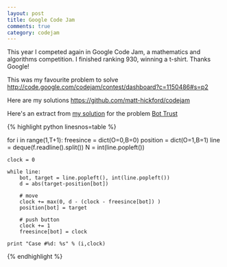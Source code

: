 ```yaml
---
layout: post
title: Google Code Jam
comments: true
category: codejam
---
```

This year I competed again in Google Code Jam, a mathematics and algorithms competition. I finished ranking 930, winning a t-shirt. Thanks Google!

This was my favourite problem to solve <http://code.google.com/codejam/contest/dashboard?c=1150486#s=p2>

Here are my solutions <https://github.com/matt-hickford/codejam>

Here's an extract from [my solution](https://github.com/matt-hickford/codejam/blob/master/2011/0/bots/bots.py
) for the problem [Bot Trust](http://code.google.com/codejam/contest/dashboard?c=975485#)

{% highlight python linesnos=table %}

for i in range(1,T+1):
    freesince = dict(O=0,B=0)
    position = dict(O=1,B=1)
    line = deque(f.readline().split())
    N = int(line.popleft())
    
    clock = 0
    
    while line:
        bot, target = line.popleft(), int(line.popleft())
        d = abs(target-position[bot])
        
        # move
        clock += max(0, d - (clock - freesince[bot]) )
        position[bot] = target

        # push button
        clock += 1
        freesince[bot] = clock
        
    print "Case #%d: %s" % (i,clock)
    
{% endhighlight %}
